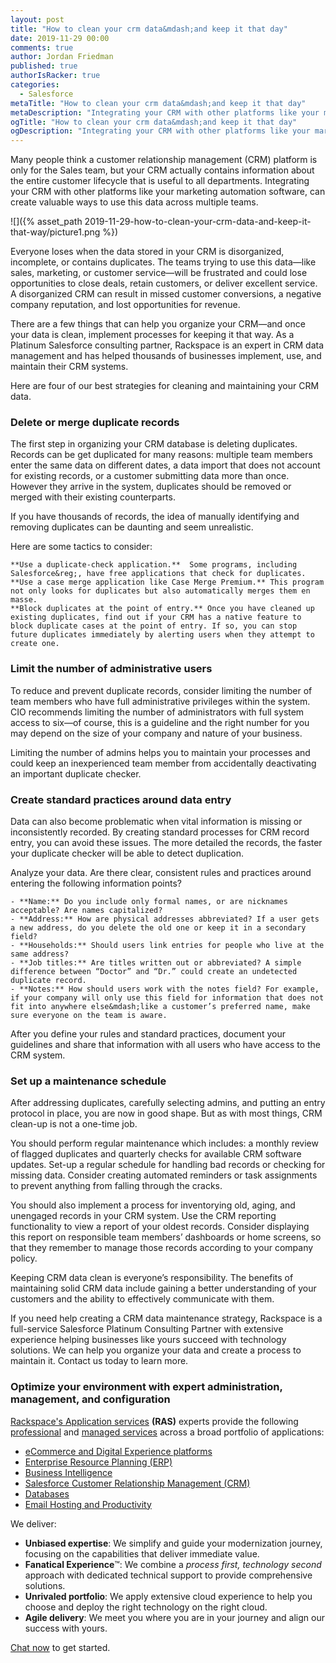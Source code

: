 ```yaml
---
layout: post
title: "How to clean your crm data&mdash;and keep it that day"
date: 2019-11-29 00:00
comments: true
author: Jordan Friedman
published: true
authorIsRacker: true
categories:
  - Salesforce
metaTitle: "How to clean your crm data&mdash;and keep it that day"
metaDescription: "Integrating your CRM with other platforms like your marketing automation software, can create valuable ways to use this data across multiple teams"
ogTitle: "How to clean your crm data&mdash;and keep it that day"
ogDescription: "Integrating your CRM with other platforms like your marketing automation software, can create valuable ways to use this data across multiple teams"
---
```


Many people think a customer relationship management (CRM) platform is only for the Sales team, but your CRM actually contains information about the entire customer lifecycle that is useful to all departments. Integrating your CRM with other platforms like your marketing automation software, can create valuable ways to use this data across multiple teams.

<!-- more -->

![]({% asset_path 2019-11-29-how-to-clean-your-crm-data-and-keep-it-that-way/picture1.png %})

Everyone loses when the data stored in your CRM is disorganized, incomplete, or contains duplicates. The teams trying to use this data&mdash;like sales, marketing, or customer service&mdash;will be frustrated and could lose opportunities to close deals, retain customers, or deliver excellent service. A disorganized CRM can result in missed customer conversions, a negative company reputation, and lost opportunities for revenue.

There are a few things that can help you organize your CRM&mdash;and once your data is clean, implement processes for keeping it that way. As a Platinum Salesforce consulting partner, Rackspace is an expert in CRM data management and has helped thousands of businesses implement, use, and maintain their CRM systems. 

Here are four of our best strategies for cleaning and maintaining your CRM data.

### Delete or merge duplicate records

The first step in organizing your CRM database is deleting duplicates. Records can be get duplicated for many reasons: multiple team members enter the same data on different dates, a data import that does not account for existing records, or a customer submitting data more than once. However they arrive in the system, duplicates should be removed or merged with their existing counterparts.

If you have thousands of records, the idea of manually identifying and removing duplicates can be daunting and seem unrealistic. 

Here are some tactics to consider:

    **Use a duplicate-check application.**  Some programs, including Salesforce&reg;, have free applications that check for duplicates. 
    **Use a case merge application like Case Merge Premium.** This program not only looks for duplicates but also automatically merges them en masse. 
    **Block duplicates at the point of entry.** Once you have cleaned up existing duplicates, find out if your CRM has a native feature to block duplicate cases at the point of entry. If so, you can stop future duplicates immediately by alerting users when they attempt to create one. 

### Limit the number of administrative users

To reduce and prevent duplicate records, consider limiting the number of team members who have full administrative privileges within the system. CIO recommends limiting the number of administrators with full system access to six&mdash;of course, this is a guideline and the right number for you may depend on the size of your company and nature of your business.

Limiting the number of admins helps you to maintain your processes and could keep an inexperienced team member from accidentally deactivating an important duplicate checker. 

### Create standard practices around data entry

Data can also become problematic when vital information is missing or inconsistently recorded. By creating standard processes for CRM record entry, you can avoid these issues. The more detailed the records, the faster your duplicate checker will be able to detect duplication. 

Analyze your data. Are there clear, consistent rules and practices around entering the following information points?

    - **Name:** Do you include only formal names, or are nicknames acceptable? Are names capitalized?
    - **Address:** How are physical addresses abbreviated? If a user gets a new address, do you delete the old one or keep it in a secondary field?
    - **Households:** Should users link entries for people who live at the same address?
    - **Job titles:** Are titles written out or abbreviated? A simple difference between “Doctor” and “Dr.” could create an undetected duplicate record.
    - **Notes:** How should users work with the notes field? For example, if your company will only use this field for information that does not fit into anywhere else&mdash;like a customer’s preferred name, make sure everyone on the team is aware.

After you define your rules and standard practices, document your guidelines and share that information with all users who have access to the CRM system.

### Set up a maintenance schedule

After addressing duplicates, carefully selecting admins, and putting an entry protocol in place, you are now in good shape. But as with most things, CRM clean-up is not a one-time job. 

You should perform regular maintenance which includes: a monthly review of flagged duplicates and quarterly checks for available CRM software updates. Set-up a regular schedule for handling bad records or checking for missing data. Consider creating automated reminders or task assignments to prevent anything from falling through the cracks. 

You should also implement a process for inventorying old, aging, and unengaged records in your CRM system. Use the CRM reporting functionality to view a report of your oldest records. Consider displaying this report on responsible team members’ dashboards or home screens, so that they remember to manage those records according to your company policy.

Keeping CRM data clean is everyone’s responsibility. The benefits of maintaining solid CRM data include gaining a better understanding of your customers and the ability to effectively communicate with them. 

If you need help creating a CRM data maintenance strategy, Rackspace is a full-service Salesforce Platinum Consulting Partner with extensive experience helping businesses like yours succeed with technology solutions. We can help you organize your data and create a process to maintain it. Contact us today to learn more.


### Optimize your environment with expert administration, management, and configuration

[Rackspace's Application services](https://www.rackspace.com/application-management/managed-services)
**(RAS)** experts provide the following [professional](https://www.rackspace.com/application-management/professional-services)
and
[managed services](https://www.rackspace.com/application-management/managed-services) across
a broad portfolio of applications:

- [eCommerce and Digital Experience platforms](https://www.rackspace.com/ecommerce-digital-experience)
- [Enterprise Resource Planning (ERP)](https://www.rackspace.com/erp)
- [Business Intelligence](https://www.rackspace.com/business-intelligence)
- [Salesforce Customer Relationship Management (CRM)](https://www.rackspace.com/salesforce-managed-services)
- [Databases](https://www.rackspace.com/dba-services)
- [Email Hosting and Productivity](https://www.rackspace.com/email-hosting)

We deliver:

- **Unbiased expertise**: We simplify and guide your modernization journey,
focusing on the capabilities that deliver immediate value.
- **Fanatical Experience**&trade;: We combine a *process first, technology second*
approach with dedicated technical support to provide comprehensive solutions.
- **Unrivaled portfolio**: We apply extensive cloud experience to help you
choose and deploy the right technology on the right cloud.
- **Agile delivery**: We meet you where you are in your journey and align
our success with yours.

[Chat now](https://www.rackspace.com/#chat) to get started.

